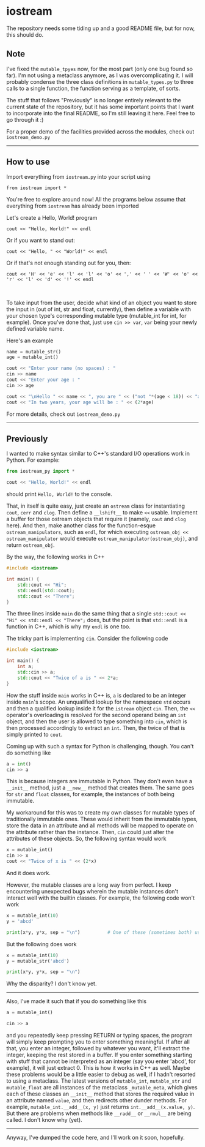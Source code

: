 # iostream

The repository needs some tiding up and a good README file, but for now, this should do.

## Note

I've fixed the `mutable_tpyes` now, for the most part (only one bug found so far). I'm not using a metaclass anymore, as I was overcomplicating it. I will probably condense the three class definitions in `mutable_types.py` to three calls to a single function, the function serving as a template, of sorts.

The stuff that follows "Previously" is no longer entirely relevant to the current state of the repository, but it has some important points that I want to incorporate into the final README, so I'm still leaving it here. Feel free to go through it :)

For a proper demo of the facilities provided across the modules, check out `iostream_demo.py`

<hr>

## How to use

Import everything from `iostream.py` into your script using
```python3
from iostream import *
```

You're free to explore around now! All the programs below assume that everything from `iostream` has already been imported

Let's create a Hello, World! program

```python3
cout << "Hello, World!" << endl
```

Or if you want to stand out:
```python3
cout << "Hello, " << "World!" << endl
```

Or if that's not enough standing out for you, then:
```python3
cout << 'H' << 'e' << 'l' << 'l' << 'o' << ',' << ' ' << 'W' << 'o' << 'r' << 'l' << 'd' << '!' << endl
```

<br>

To take input from the user, decide what kind of an object you want to store the input in (out of int, str and float, currently), then define a variable with your chosen type's corresponding mutable type (mutable_int for int, for example). Once you've done that, just use `cin >> var`, `var` being your newly defined variable name.

Here's an example
```python
name = mutable_str()
age = mutable_int()

cout << "Enter your name (no spaces) : "
cin >> name
cout << "Enter your age : "
cin >> age

cout << "\nHello " << name << ", you are " << ("not "*(age < 18)) << "an adult" << endl
cout << "In two years, your age will be : " << (2*age)
```

For more details, check out `iostream_demo.py`

<hr>

## Previously

I wanted to make syntax similar to C++'s standard I/O operations work in Python. For example:
```python
from iostream_py import *

cout << "Hello, World!" << endl
```

should print `Hello, World!` to the console. <br>

That, in itself is quite easy, just create an `ostream` class for instantiating `cout`, `cerr` and `clog`. Then define a `__lshift__` to make `<<` usable. Implement a buffer for those ostream objects that require it (namely, `cout` and `clog` here). And then, make another class for the function-esque `ostream_manipulators`, such as `endl`, for which executing `ostream_obj << ostream_manipulator` would execute `ostream_manipulator(ostream_obj)`, and return `ostream_obj`.

By the way, the following works in C++
```c++
#include <iostream>

int main() {
    std::cout << "Hi";
    std::endl(std::cout);
    std::cout << "There";
}
```

The three lines inside `main` do the same thing that a single `std::cout << "Hi" << std::endl << "There";` does, but the point is that `std::endl` is a function in C++, which is why my `endl` is one too. <br>

The tricky part is implementing `cin`. Consider the following code
```c++
#include <iostream>

int main() {
    int a;
    std::cin >> a;
    std::cout << "Twice of a is " << 2*a;
}
```
How the stuff inside `main` works in C++ is, `a` is declared to be an integer inside `main`'s scope. An unqualified lookup for the namespace `std` occurs and then a qualified lookup inside it for the `istream` object `cin`. Then, the `<<` operator's overloading is resolved for the second operand being an `int` object, and then the user is allowed to type something into `cin`, which is then processed accordingly to extract an `int`. Then, the twice of that is simply printed to `cout`.

Coming up with such a syntax for Python is challenging, though. You can't do something like
```python
a = int()
cin >> a
```
This is because integers are immutable in Python. They don't even have a `__init__` method, just a `__new__` method that creates them. The same goes for `str` and `float` classes, for example, the instances of both being immutable.

My workaround for this was to create my own classes for mutable types of traditionally immutable ones. These would inherit from the immutable types, store the data in an attribute and all methods will be mapped to operate on the attribute rather than the instance. Then, `cin` could just alter the attributes of these objects. So, the following syntax would work

```python
x = mutable_int()
cin >> x
cout << "Twice of x is " << (2*x)
```

And it does work.

However, the mutable classes are a long way from perfect. I keep encountering unexpected bugs wherein the mutable instances don't interact well with the builtin classes. For example, the following code won't work
```python
x = mutable_int(10)
y = 'abcd'

print(x*y, y*x, sep = "\n")          # One of these (sometimes both) usually doesn't work
```

But the following does work
```python
x = mutable_int(10)
y = mutable_str('abcd')

print(x*y, y*x, sep = "\n")
```

Why the disparity? I don't know yet.

<hr>

Also, I've made it such that if you do something like this
```python
a = mutable_int()

cin >> a
```

and you repeatedly keep pressing RETURN or typing spaces, the program will simply keep prompting you to enter something meaningful. If after all that, you enter an integer, followed by whatever you want, it'll extract the integer, keeping the rest stored in a buffer. If you enter something starting with stuff that cannot be interpreted as an integer (say you enter 'abcd', for example), it will just extract 0. This is how it works in C++ as well.
Maybe these problems would be a little easier to debug as well, if I hadn't resorted to using a metaclass. The latest versions of `mutable_int`, `mutable_str` and `mutable_float` are all instances of the metaclass `_mutable_meta`, which gives each of these classes an `__init__` method that stores the required value in an attribute named `value`, and then redirects other dunder methods. For example, `mutable_int.__add__(x, y)` just returns `int.__add__(x.value, y)`. But there are problems when methods like `__radd__` or `__rmul__` are being called. I don't know why (yet).

<hr>

Anyway, I've dumped the code here, and I'll work on it soon, hopefully.
